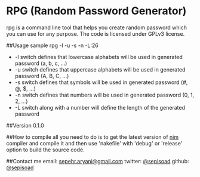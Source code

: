 # RPG (Random Password Generator)

rpg is a command line tool that helps you create random password which you can use for any purpose.
The code is licensed under GPLv3 license.

##Usage sample
rpg -l -u -s -n -L:26
  - -l switch defines that lowercase alphabets will be used in generated password (a, b, c, ...)
  - -u switch defines that uppercase alphabets will be used in generated password (A, B, C, ...)
  - -s switch defines that symbols will be used in generated password (#, @, $, ...)
  - -n switch defines that numbers will be used in generated password (0, 1, 2, ...)
  - -L switch along with a number will define the length of the generated password
  
##Version
0.1.0

##How to compile
all you need to do is to get the latest version of [nim](http://nim-lang.org/) compiler and compile 
it and then use 'nakefile' with 'debug' or 'release' option to build the source code.

##Contact me
email: [sepehr.aryani@gmail.com](sepehr.aryani@gmail.com)
twitter: [@sepisoad](https://twitter.com/sepisoad)
github: [@sepisoad](https://github.com/sepisoad)